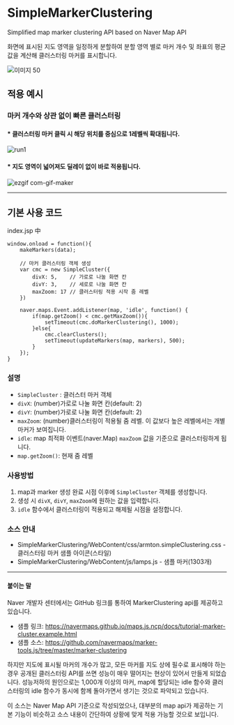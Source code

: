 

# SimpleMarkerClustering
Simplified map marker clustering API based on Naver Map API

화면에 표시된 지도 영역을 일정하게 분할하여 분할 영역 별로 마커 개수 및 좌표의 평균 값을 계산해 클러스터링 마커를 표시합니다. 

![이미지 50](https://user-images.githubusercontent.com/48939257/128497904-aa6de4ef-65ce-449c-8932-3f8d0ef2c006.png)


## 적용 예시 
### 마커 개수와 상관 없이 빠른 클러스터링

#### * 클러스터링 마커 클릭 시 해당 위치를 중심으로 1레벨씩 확대됩니다. 

![run1](https://user-images.githubusercontent.com/48939257/128496094-6a87376a-ce35-46ab-9491-07abebc6a031.gif)

#### * 지도 영역이 넓어져도 딜레이 없이 바로 적용됩니다. 
![ezgif com-gif-maker](https://user-images.githubusercontent.com/48939257/128496841-e49a34c8-13d4-429c-9782-a5a65bc28095.gif)

* * *
## 기본 사용 코드
index.jsp 中
```   	
window.onload = function(){
    makeMarkers(data);
	   
    // 마커 클러스터링 객체 생성
    var cmc = new SimpleCluster({
        divX: 5,	// 가로로 나눌 화면 칸
        divY: 3,	// 세로로 나눌 화면 칸
        maxZoom: 17 // 클러스터링 적용 시작 줌 레벨
    })  
    
    naver.maps.Event.addListener(map, 'idle', function() {
        if(map.getZoom() < cmc.getMaxZoom()){
            setTimeout(cmc.doMarkerClustering(), 1000);
        }else{
            cmc.clearClusters();
            setTimeout(updateMarkers(map, markers), 500);
        }
    });
}
```

### 설명
* ```SimpleCluster``` : 클러스터 마커 객체
* ```divX```: (number)가로로 나눌 화면 칸(default: 2)
* ```divY```: (number)가로로 나눌 화면 칸(default: 2)
* ```maxZoom```: (number)클러스터링이 적용될 줌 레벨. 이 값보다 높은 레벨에서는 개별 마커가 보여집니다.
* ```idle```: map 최적화 이벤트(naver.Map) ```maxZoom``` 값을 기준으로 클러스터링하게 됩니다.
* ```map.getZoom()```: 현재 줌 레벨 

### 사용방법
1. map과 marker 생성 완료 시점 이후에 ```SimpleCluster``` 객체를 생성합니다.
2. 생성 시 ```divX```, ```divY```, ```maxZoom```에 원하는 값을 입력합니다.  
3. ```idle``` 함수에서 클러스터링이 적용되고 해제될 시점을 설정합니다. 

### 소스 안내    
* SimpleMarkerClustering/WebContent/css/armton.simpleClustering.css - 클러스터링 마커 샘플 아이콘(스타일)
* SimpleMarkerClustering/WebContent/js/lamps.js - 샘플 마커(1303개)

------------------
#### 붙이는 말

Naver 개발자 센터에서는 GitHub 링크를 통하여 MarkerClustering api를 제공하고 있습니다. 
- 샘플 링크: https://navermaps.github.io/maps.js.ncp/docs/tutorial-marker-cluster.example.html
- 샘플 소스: https://github.com/navermaps/marker-tools.js/tree/master/marker-clustering

하지만 지도에 표시될 마커의 개수가 많고, 모든 마커를 지도 상에 필수로 표시해야 하는 경우 
공개된 클러스터링 API를 쓰면 성능이 매우 떨어지는 현상이 있어서 만들게 되었습니다. 
성능저하의 원인으로는 1,000개 이상의 마커, map에 할당되는 idle 함수와 클러스터링의 idle 함수가 동시에 함께 돌아가면서 생기는 것으로 파악되고 있습니다. 

이 소스는 Naver Map API 기준으로 작성되었으나, 대부분의 map api가 제공하는 기본 기능이 비슷하고 소스 내용이 간단하여 상황에 맞게 적용 가능할 것으로 보입니다. 
